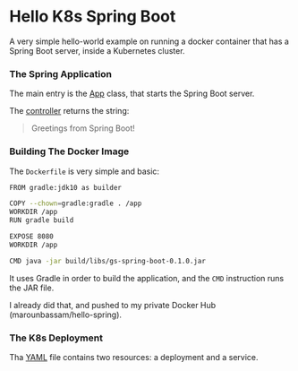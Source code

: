 # Hello K8s Spring Boot

A very simple hello-world example on running a docker container that has a Spring Boot server, inside a Kubernetes cluster.

### The Spring Application

The main entry is the [App](https://github.com/MarounMaroun/spring-k8s-helloworld/blob/master/src/main/java/hello/App.java) class, that starts the Spring Boot server.

The [controller](https://github.com/MarounMaroun/spring-k8s-helloworld/blob/master/src/main/java/hello/HelloWorldCtrl.java) returns the string:

> Greetings from Spring Boot!

### Building The Docker Image

The `Dockerfile` is very simple and basic:

```bash
FROM gradle:jdk10 as builder

COPY --chown=gradle:gradle . /app
WORKDIR /app
RUN gradle build

EXPOSE 8080
WORKDIR /app

CMD java -jar build/libs/gs-spring-boot-0.1.0.jar
```

It uses Gradle in order to build the application, and the `CMD` instruction runs the JAR file.

I already did that, and pushed to my private Docker Hub (marounbassam/hello-spring).

### The K8s Deployment

Tha [YAML](https://github.com/MarounMaroun/spring-k8s-helloworld/blob/master/k8s/depl.yaml) file contains two resources: a deployment and a service.

